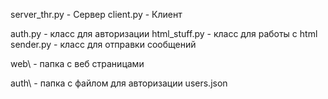 server_thr.py - Сервер
client.py - Клиент


auth.py - класс для авторизации
html_stuff.py - класс для работы с html
sender.py - класс для отправки сообщений

web\ - папка с веб страницами

auth\ - папка с файлом для авторизации users.json
